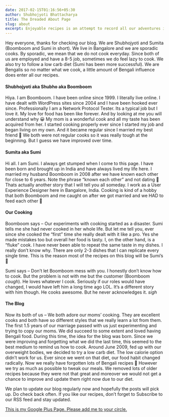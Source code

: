 ```yaml
---
date: 2017-02-15T01:16:56+05:30
author: Shubhojyoti Bhattacharya
title: The Dreaded About Page
slug: about
excerpt: Enjoyable recipes is an attempt to record all our adventures in the kitchen which fortunately became essential after we got married and started our lovely life together. We are both foodies and love experimenting in the kitchen. We try to get different types of cuisines but a Bengali touch nevertheless pokes its nose in.
---
```


Hey everyone, thanks for checking our blog. We are Shubhojyoti and Sumita (Boomboom and Sumi in short). We live in Bangalore and we are sporadic cooks. By sporadic, we mean that we do not cook everyday. Since both of us are employed and have a 8-5 job, sometimes we do feel lazy to cook. We also try to follow a low carb diet (Sumi has been more successful). We are Bengalis so no matter what we cook, a little amount of Bengali influence does enter all our recipes.

#### Shubhojyoti aka Shubho aka Boomboom

Hiya. I am Boomboom. I have been online since 1999. I literally live online. I have dealt with WordPress sites since 2004 and I have been hooked ever since. Professionally I am a Network Protocol Tester. Its a typical job but I love it. My love for food has been like forever. And by looking at me you will understand why 😀 My mom is a wonderful cook and all my taste has been acquired from her. I started cooking properly ever since I started my job and began living on my own. And it became regular since I married my best friend 🙂 We both were not regular cooks so it was really tough at the beginning. But I guess we have improved over time.

#### Sumita aka Sumi

Hi all. I am Sumi. I always get stumped when I come to this page. I have been born and brought up in India and have always lived my life here. I married my husband Boomboom in 2008 after we have known each other for close to 6 years. Note the phrase “known each other” and not dating 🙂 Thats actually another story that I will tell you all someday. I work as a User Experience Designer here in Bangalore, India. Cooking is kind of a hobby that both Boomboom and me caught on after we got married and we HAD to feed each other 🙂

#### Our Cooking

Boomboom says – Our experiments with cooking started as a disaster. Sumi tells me she had never cooked in her whole life. But let me tell you, ever since she cooked the “first” time she really dealt with it like a pro. Yes she made mistakes too but overall her food is tasty. I, on the other hand, is a “fluke” cook. I have never been able to repeat the same taste in my dishes. I really don’t know why. There are only 2-3 dishes that I can replicate every single time. This is the reason most of the recipes on this blog will be Sumi’s 🙂

Sumi says – Don’t let Boomboom mess with you. I honestly don’t know how to cook. But the problem is not with me but the customer (Boomboom *cough*). He loves whatever I cook. Seriously if our roles would have changed, I would have left him a long time ago LOL. It’s a different story with him though. He cooks awesome. But he never acknowledges it. *sigh*

#### The Blog

Now its both of us – We both adore our moms’ cooking. They are excellent cooks and both have so different styles that we really learn a lot from them. The first 1.5 years of our marriage passed with us just experimenting and trying to copy our moms. We did succeed to some extent and loved having Bengali food. During this time, the idea for the blog was born. Since we were improving and forgetting what we did the last time, this seemed to the best medium to remind us how to cook. Around June 2009, fed up with our overweight bodies, we decided to try a low carb diet. The low calorie option didn’t work for us. Ever since we went on that diet, our food habit changed radically. Now we really have forgotten lots of Bengali recipes 🙁 However we try as much as possible to tweak our meals. We removed lots of older recipes because they were not that great and moreover we would not get a chance to improve and update them right now due to our diet.

We plan to update our blog regularly now and hopefully the posts will pick up. Do check back often. If you like our recipes, don’t forget to Subscribe to our RSS feed and stay updated.

[This is my Google Plus Page. Please add me to your circle.](https://plus.google.com/112397743796535006380/)

